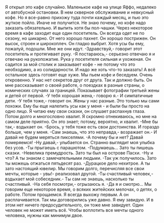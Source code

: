   Я открыл это кафе случайно. Маленькое кафе на улице Яффо, недалеко от автобусной остановки. В нем скверное обслуживание и невкусный кофе. Но я все-равно прихожу туда почти каждый месяц, и пью это жуткое пойло. Иначе не получится. Не знаю почему, но кофе надо заказать обязательно. И выпить хотя бы пол-чашки.
Через некоторое время в кафе заходит еще один посетитель. Он всегда одет не по сезону, но шикарно. От него хорошо пахнет. Он хорошо пострижен. Он высок, строен и широкоплеч. Он гладко выбрит. Хотя усы бы ему, пожалуй, подошли. Мне же они идут.
-Здравствуй,- говорит этот посетитель и протягивает руку.
-Я постараюсь,- серьезно отвечаю я и отвечаю на рукопожатие. Рука у посетителя сильная и ухоженая.
Он садится за мой столик и заказывает кофе - не потому что это необходимо, а из солидарности. И надо же хоть что-то заказать! А всё остальное здесь готовят еще хуже.
Мы пьем кофе и беседуем. Очень откровенно. У нас нет секретов друг от друга. Так и должно быть.
Он мне рассказывает о своей работе, о поездках в разные страны, о комических случаях за границей. Показывает фотографии третьей жены и детей от первой.
-У тебя хорошая жена,- говорю я.- И симпатичные дети.
-У тебя тоже,- говорит он.
Жены у нас разные. Это только мы сами похожи. Ему бы еще налепить усы как у меня - и были бы просто на одно лицо.
Я читаю ему свои сказки, он слушает распахнув глаза. Потом долго и многословно хвалит. Я скромно отнекиваюсь, но мне на самом деле приятно. Он это знает; потому, вероятно, и хвалит.
-Мне бы так,- вздыхает он.
-Брось, у тебя тоже есть свои достоинства. И гораздо больше, чем у меня.
-Сам знаешь, что это неправда,- возражает он.- И давай не будем меряться пикселями.
-А почему бы и нет? Давай померяемся!
-Ну давай,- улыбается он. Странно выглядит моя улыбка без усов.
-Ты прыгаешь с парашютом.
-Подумаешь... Зато ты пишешь сказки.
-Невелика премудрость. Зато ты был на острове Пасхи.
-Ну и что? А ты знаком с замечательными людьми.
-Так уж получилось. Зато ты можешь отжаться пятьдесят раз.
-Дурацкое дело нехитрое. А ты зато настоящий ювелир.
Мы говорим долго, перечисляя все свои мечты, которые - увы!- реализовал другой.
-Ты счастливый человек,- вздыхает мой собеседник.- Ты сам не знаешь, насколько ты счастливый.
-На себя посмотри,- огрызаюсь я.
-Да я и смотрю...
Мы говорим еще некоторое время, о всяких житейских мелочах, о детях, о работе. Потом прощаемся. Я всегда выхожу первым. А он расплачивается. Так мы договорились уже давно.
Я ему завидую. И в этом нет ничего предосудительного, он тоже мне завидует.
Один человек не может иметь всё. Чтобы воплотить все мечты одного человека, нужны как минимум двое.    